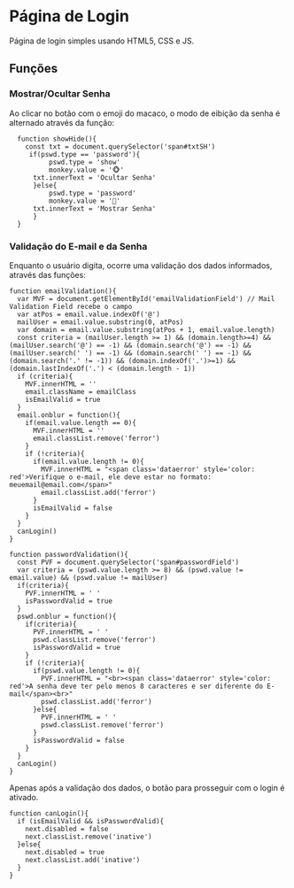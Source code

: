 # Página de Login
  Página de login simples usando HTML5, CSS e JS.
  
## Funções
### Mostrar/Ocultar Senha
  Ao clicar no botão com o emoji do macaco, o modo de eibição da senha é alternado através da função:
  ```
    function showHide(){
      const txt = document.querySelector('span#txtSH')
       if(pswd.type == 'password'){
            pswd.type = 'show'
            monkey.value = '🐵'
        txt.innerText = 'Ocultar Senha'
        }else{
            pswd.type = 'password'
            monkey.value = '🙈'
        txt.innerText = 'Mostrar Senha'
        }
    }

  ```
  
### Validação do E-mail e da Senha
  Enquanto o usuário digita, ocorre uma validação dos dados informados, através das funções:
  ```
  function emailValidation(){
    var MVF = document.getElementById('emailValidationField') // Mail Validation Field recebe o campo
    var atPos = email.value.indexOf('@')
    mailUser = email.value.substring(0, atPos)
    var domain = email.value.substring(atPos + 1, email.value.length)
    const criteria = (mailUser.length >= 1) && (domain.length>=4) && (mailUser.search('@') == -1) && (domain.search('@') == -1) && (mailUser.search(' ') == -1) && (domain.search(' ') == -1) && (domain.search('.' != -1)) && (domain.indexOf('.')>=1) && (domain.lastIndexOf('.') < (domain.length - 1))
    if (criteria){
      MVF.innerHTML = ''
      email.className = emailClass
      isEmailValid = true
    }
    email.onblur = function(){
      if(email.value.length == 0){
        MVF.innerHTML = ''
        email.classList.remove('ferror')
      }
      if (!criteria){
        if(email.value.length != 0){		
          MVF.innerHTML = "<span class='dataerror' style='color: red'>Verifique o e-mail, ele deve estar no formato: meuemail@email.com</span>"
          email.classList.add('ferror')
        }
        isEmailValid = false
      }
    }
    canLogin()
  }
  ``` 
  
  ```
  function passwordValidation(){
    const PVF = document.querySelector('span#passwordField')
    var criteria = (pswd.value.length >= 8) && (pswd.value != email.value) && (pswd.value != mailUser)
    if(criteria){
      PVF.innerHTML = ' '
      isPasswordValid = true
    }
    pswd.onblur = function(){
      if(criteria){
        PVF.innerHTML = ' '
        pswd.classList.remove('ferror')
        isPasswordValid = true
      }
      if (!criteria){
        if(pswd.value.length != 0){
          PVF.innerHTML = "<br><span class='dataerror' style='color: red'>A senha deve ter pelo menos 8 caracteres e ser diferente do E-mail</span><br>"
          pswd.classList.add('ferror')
        }else{
          PVF.innerHTML = ' '
          pswd.classList.remove('ferror')
        }
        isPasswordValid = false
      }
    }
    canLogin()	
  }
  
  ```
  
  Apenas após a validação dos dados, o botão para prosseguir com o login é ativado.
      
    function canLogin(){
      if (isEmailValid && isPasswordValid){
        next.disabled = false
        next.classList.remove('inative')
      }else{
        next.disabled = true
        next.classList.add('inative')
      }
    }
